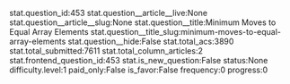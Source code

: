 stat.question_id:453
stat.question__article__live:None
stat.question__article__slug:None
stat.question__title:Minimum Moves to Equal Array Elements
stat.question__title_slug:minimum-moves-to-equal-array-elements
stat.question__hide:False
stat.total_acs:3890
stat.total_submitted:7611
stat.total_column_articles:2
stat.frontend_question_id:453
stat.is_new_question:False
status:None
difficulty.level:1
paid_only:False
is_favor:False
frequency:0
progress:0
